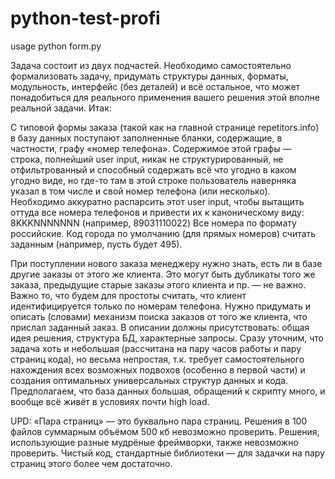 # python-test-profi

usage python form.py

Задача состоит из двух подчастей. Необходимо самостоятельно формализовать задачу, придумать структуры данных, форматы, модульность, интерфейс (без деталей) и всё остальное, что может понадобиться для реального применения вашего решения этой вполне реальной задачи. Итак:
 
С типовой формы заказа (такой как на главной странице repetitors.info) в базу данных поступают заполненные бланки, содержащие, в частности, графу «номер телефона». Содержимое этой графы — строка, полнейший user input, никак не структурированный, не отфильтрованный и способный содержать всё что угодно в каком угодно виде, но где-то там в этой строке пользователь наверняка указал в том числе и свой номер телефона (или несколько).
Необходимо аккуратно распарсить этот user input, чтобы вытащить оттуда все номера телефонов и привести их к каноническому виду:
8KKKNNNNNNN (например, 89031110022)
Все номера по формату российские. Код города по умолчанию (для прямых номеров) считать заданным (например, пусть будет 495). 
 
При поступлении нового заказа менеджеру нужно знать, есть ли в базе другие заказы от этого же клиента. Это могут быть дубликаты того же заказа, предыдущие старые заказы этого клиента и пр. — не важно. Важно то, что будем для простоты считать, что клиент идентифицируется только по номерам телефона. Нужно придумать и описать (словами) механизм поиска заказов от того же клиента, что прислал заданный заказ. В описании должны присутствовать: общая идея решения, структура БД, характерные запросы.
Сразу уточним, что задача хоть и небольшая (рассчитана на пару часов работы и пару страниц кода), но весьма непростая, т.к. требует самостоятельного нахождения всех возможных подвохов (особенно в первой части) и создания оптимальных универсальных структур данных и кода. Предполагаем, что база данных большая, обращений к скрипту много, и вообще всё живёт в условиях почти high load. 
 
UPD: «Пара страниц» — это буквально пара страниц. Решения в 100 файлов суммарным объёмом 500 кб невозможно проверить. Решения, использующие разные мудрёные фреймворки, также невозможно проверить. Чистый код, стандартные библиотеки — для задачки на пару страниц этого более чем достаточно.
